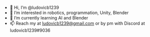 - 👋 Hi, I’m @ludovicb1239
- 👀 I’m interested in robotics, programmation, Unity, Blender
- 🌱 I’m currently learning AI and Blender
- 📫 Reach my at ludovicb1239@gmail.com or by pm with Discord at ludovicb1239#9036

<!---
ludovicb1239/ludovicb1239 is a ✨ special ✨ repository because its `README.md` (this file) appears on your GitHub profile.
You can click the Preview link to take a look at your changes.
--->

